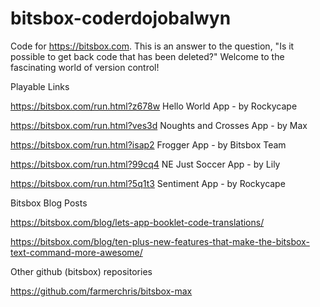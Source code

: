 # bitsbox-coderdojobalwyn

Code for https://bitsbox.com. This is an answer to the question, "Is it possible to get back code that has been deleted?" Welcome to the fascinating world of version control!

Playable Links

https://bitsbox.com/run.html?z678w  Hello World App - by Rockycape

https://bitsbox.com/run.html?ves3d  Noughts and Crosses App - by Max

https://bitsbox.com/run.html?isap2  Frogger App - by Bitsbox Team

https://bitsbox.com/run.html?99cq4  NE Just Soccer App - by Lily 

https://bitsbox.com/run.html?5q1t3 Sentiment App - by Rockycape

Bitsbox Blog Posts

https://bitsbox.com/blog/lets-app-booklet-code-translations/

https://bitsbox.com/blog/ten-plus-new-features-that-make-the-bitsbox-text-command-more-awesome/



Other github (bitsbox) repositories

https://github.com/farmerchris/bitsbox-max
